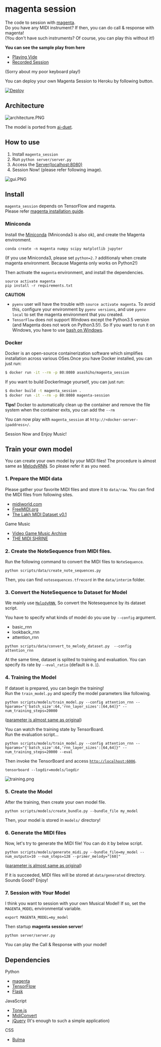# magenta session

The code to session with [magenta](https://github.com/tensorflow/magenta).  
Do you have any MIDI instrument? If then, you can do call & response with magenta!  
(You don't have such instruments? Of course, you can play this without it!)

**You can see the sample play from here**

* [Playing Vide](https://youtu.be/owOI2CMavoE)
* [Recorded Session](https://soundcloud.com/icoxfog417/magenta-sessioned-track)

(Sorry about my poor keyboard play!)

You can deploy your own Magenta Session to Heroku by following button.

[![Deploy](https://www.herokucdn.com/deploy/button.svg)](https://heroku.com/deploy)

## Architecture

![architecture.PNG](./docs/architecture.PNG)

The model is ported from [ai-duet](https://github.com/googlecreativelab/aiexperiments-ai-duet).

## How to use

1. Install `magenta_session`
2. Run `python server/server.py`
3. Access the [Server(localhost:8080)](http://localhost:8080)
4. Session Now! (please refer following image).

![gui.PNG](./docs/gui.PNG)


## Install 

`magenta_session` depends on TensorFlow and magenta.  
Please refer [magenta installation guide](https://github.com/tensorflow/magenta#installation).

### Miniconda

Install the [Miniconda](https://conda.io/miniconda.html) (Miniconda3 is also ok), and create the Magenta environment.

```
conda create -n magenta numpy scipy matplotlib jupyter 
```

(If you use Miniconda3, please set `python=2.7` additionaly when create magenta environment. Because Magenta only works on Python2!)

Then activate the `magenta` environment, and install the dependencies.

```
source activate magenta
pip install -r requirements.txt
```

**CAUTION**

* `pyenv` user will have the trouble with `source activate magenta`. To avoid this, configure your environment by `pyenv versions`, and use `pyenv local` to set the magenta environment that you created.
* `TensorFlow` does not support Windows except the Python3.5 version (and Magenta does not work on Python3.5!). So If you want to run it on Windows, you have to use [bash on Windows](https://msdn.microsoft.com/en-us/commandline/wsl/install_guide).


### Docker

Docker is an open-source containerization software which simplifies installation across various OSes.Once you have Docker installed, you can just run:

```bash
$ docker run -it --rm -p 80:8080 asashiho/magenta_session
```

If you want to build DockerImage yourself, you can just run:

```bash
$ docker build -t magenta_session .
$ docker run -it --rm -p 80:8080 magenta-session
```
**Tips!** Docker to automatically clean up the container and remove the file system when the container exits, you can add the `--rm`

You can now play with `magenta_session` at `http://<docker-server-ipaddress>/`.


Session Now and Enjoy Music!

## Train your own model

You can create your own model by your MIDI files!
The procedure is almost same as [MelodyRNN](https://github.com/tensorflow/magenta/tree/master/magenta/models/melody_rnn). So please refer it as you need.

### 1. Prepare the MIDI data

Please gather your favorite MIDI files and store it to `data/raw`. You can find the MIDI files from following sites.

* [midiworld.com](http://www.midiworld.com/files/142/)
* [FreeMIDI.org](https://freemidi.org/)
* [The Lakh MIDI Dataset v0.1](http://colinraffel.com/projects/lmd/)

Game Music

* [Video Game Music Archive](http://www.vgmusic.com/)
* [THE MIDI SHRINE](http://www.midishrine.com/)

### 2. Create the NoteSequence from MIDI files.

Run the following command to convert the MIDI files to `NoteSequence`.

```
python scripts/data/create_note_sequences.py
```

Then, you can find `notesequences.tfrecord` in the `data/interim` folder.

### 3. Convert the NoteSequence to Dataset for Model

We mainly use [`MelodyRNN`](https://github.com/tensorflow/magenta/tree/master/magenta/models/melody_rnn#melody-rnn), So convert the Notesequence by its dataset script.

You have to specify what kinds of model do you use by `--config` argument.

* basic_rnn
* lookback_rnn
* attention_rnn

```
python scripts/data/convert_to_melody_dataset.py  --config attention_rnn
```

At the same time, dataset is splited to training and evaluation. You can specify its rate by `--eval_ratio` (default is `0.1`).

### 4. Training the Model

If dataset is prepared, you can begin the training!  
Run the `train_model.py` and specify the model parameters like following.

```
python scripts/models/train_model.py --config attention_rnn --hparams="{'batch_size':64,'rnn_layer_sizes':[64,64]}" --num_training_steps=20000
```

([parameter is almost same as original](https://github.com/tensorflow/magenta/tree/master/magenta/models/melody_rnn#train-and-evaluate-the-model))

You can watch the training state by TensorBoard.  
Run the evaluation script...

```
python scripts/models/train_model.py --config attention_rnn --hparams="{'batch_size':64,'rnn_layer_sizes':[64,64]}" --num_training_steps=20000 --eval
```

Then invoke the TensorBoard and access [`http://localhost:6006`](http://localhost:6006).

```
tensorboard --logdir=models/logdir
```

![training.png](./docs/training.png)

### 5. Create the Model

After the training, then create your own model file.

```
python scripts/models/create_bundle.py --bundle_file my_model
```

Then, your model is stored in `models/` directory!

### 6. Generate the MIDI files

Now, let's try to generate the MIDI file! You can do it by below script.

```
python scripts/models/generate_midi.py --bundle_file=my_model --num_outputs=10 --num_steps=128 --primer_melody="[60]"
```

([parameter is almost same as original](https://github.com/tensorflow/magenta/tree/master/magenta/models/melody_rnn#generate-a-melody))

If it is succeeded, MIDI files will be stored at `data/generated` directory. Sounds Good? Enjoy!


### 7. Session with Your Model

I think you want to session with your own Musical Model! 
If so, set the `MAGENTA_MODEL` environmental variable.

```
export MAGENTA_MODEL=my_model
```

Then startup **magenta session server**!

```
python server/server.py
```

You can play the Call & Response with your model!

## Dependencies

Python

* [magenta](https://github.com/tensorflow/magenta)
* [TensorFlow](https://github.com/tensorflow/tensorflow)
* [Flask](https://github.com/pallets/flask)

JavaScript

* [Tone.js](https://github.com/Tonejs/Tone.js)
* [MidiConvert](https://github.com/Tonejs/MidiConvert)
* [jQuery](https://github.com/jquery/jquery) (It's enough to such a simple application)

CSS

* [Bulma](http://bulma.io/)
